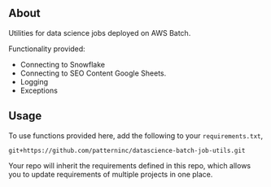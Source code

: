 ## About

Utilities for data science jobs deployed on AWS Batch.

Functionality provided:
- Connecting to Snowflake
- Connecting to SEO Content Google Sheets.
- Logging
- Exceptions


## Usage

To use functions provided here, add the following to your `requirements.txt`,

```text
git+https://github.com/patterninc/datascience-batch-job-utils.git
```

Your repo will inherit the requirements defined in this repo, 
which allows you to update requirements of multiple projects in one place.
